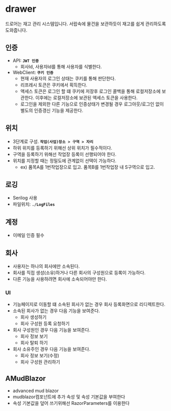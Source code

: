 # drawer
드로어는 재고 관리 시스템입니다. 서랍속에 물건을 보관하듯이 재고를 쉽게 관리하도록 도와줍니다.

## 인증
- API: **`JWT 인증`**
    - 회사Id, 사용자Id를 통해 사용자를 식별한다.
- WebClient: **`쿠키 인증`**
    - 현재 사용자의 로그인 상태는 쿠키를 통해 판단한다.
    - 리프레시 토큰은 쿠키에서 획득한다.
    - 액세스 토큰은 로그인 할 떄 쿠키에 저장후 로그인 콜백을 통해 로컬저장소에 보관한다. 이후에는 로컬저장소에 보관된 액세스 토큰을 사용한다.
    - 로그인을 제외한 다른 기능으로 인증상태가 변경될 경우 로그아웃/로그인 없이 별도의 인증갱신 기능을 제공한다.
    
 ## 위치
 - 3단계로 구성. **`작업(사업)장소 > 구역 > 자리`**
 - 하위 위치를 등록하기 위해선 상위 위치가 필수적이다.
- 구역을 등록하기 위해선 작업장 등록이 선행되어야 한다.
- 위치를 지정할 때는 정밀도에 관계없이 선택이 가능하다.
    - ex) 품목A를 1번작업장으로 입고. 품목B를 1번작업장 내 S구역으로 입고.


## 로깅
- Serilog 사용
- 파일위치:  **`./LogFiles`**

## 계정
- 이메일 인증 필수

## 회사
- 사용자는 하나의 회사에만 소속된다.
- 회사를 직접 생성(소유)하거나 다른 회사의 구성원으로 등록이 가능하다.
- 다른 기능을 사용하려면 회사에 소속되어야만 한다.

### UI
- 기능페이지로 이동할 떄 소속된 회사가 없는 경우 회사 등록화면으로 리디렉트한다.
- 소속된 회사가 없는 경우 다음 기능을 보여준다.
    - 회사 생성하기
    - 회사 구성원 등록 요청하기
- 회사 구성원인 경우 다음 기능을 보여준다.
    - 회사 정보 보기
    - 회사 탈퇴 하기
- 회사 소유주인 경우 다음 기능을 보여준다.
    - 회사 정보 보기(수정)
    - 회사 구성원 관리하기




## AMudBlazor
- advanced mud blazor
- mudblazor컴포넌트에 추가 속성 및 속성 기본값을 부여한다
- 속성 기본값을 덮어 쓰기위해선 RazorParameters를 이용한다